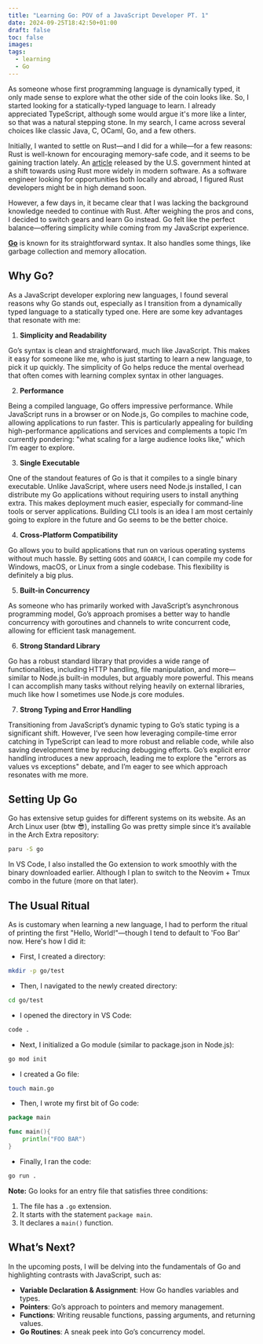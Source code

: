 ```yaml
---
title: "Learning Go: POV of a JavaScript Developer PT. 1"
date: 2024-09-25T18:42:50+01:00
draft: false
toc: false
images:
tags: 
  - learning
  - Go
---
```



As someone whose first programming language is dynamically typed, it only made sense to explore what the other side of the coin looks like. So, I started looking for a statically-typed language to learn. I already appreciated TypeScript, although some would argue it's more like a linter, so that was a natural stepping stone. In my search, I came across several choices like classic Java, C, OCaml, Go, and a few others.

Initially, I wanted to settle on Rust—and I did for a while—for a few reasons: Rust is well-known for encouraging memory-safe code, and it seems to be gaining traction lately. An [article](https://www.whitehouse.gov/oncd/briefing-room/2024/02/26/press-release-technical-report/) released by the U.S. government hinted at a shift towards using Rust more widely in modern software. As a software engineer looking for opportunities both locally and abroad, I figured Rust developers might be in high demand soon.

However, a few days in, it became clear that I was lacking the background knowledge needed to continue with Rust. After weighing the pros and cons, I decided to switch gears and learn Go instead. Go felt like the perfect balance—offering simplicity while coming from my JavaScript experience.

[**Go**](https://go.dev) is known for its straightforward syntax. It also handles some things, like garbage collection and memory allocation. 

## Why Go?

As a JavaScript developer exploring new languages, I found several reasons why Go stands out, especially as I transition from a dynamically typed language to a statically typed one. Here are some key advantages that resonate with me:

1. **Simplicity and Readability**

Go’s syntax is clean and straightforward, much like JavaScript. This makes it easy for someone like me, who is just starting to learn a new language, to pick it up quickly. The simplicity of Go helps reduce the mental overhead that often comes with learning complex syntax in other languages.

2. **Performance**

Being a compiled language, Go offers impressive performance. While JavaScript runs in a browser or on Node.js, Go compiles to machine code, allowing applications to run faster. This is particularly appealing for building high-performance applications and services and complements a topic I’m currently pondering: "what scaling for a large audience looks like," which I’m eager to explore.

3. **Single Executable**

One of the standout features of Go is that it compiles to a single binary executable. Unlike JavaScript, where users need Node.js installed, I can distribute my Go applications without requiring users to install anything extra. This makes deployment much easier, especially for command-line tools or server applications. Building CLI tools is an idea I am most certainly going to explore in the future and Go seems to be the better choice.

4. **Cross-Platform Compatibility**

Go allows you to build applications that run on various operating systems without much hassle. By setting `GOOS` and `GOARCH`, I can compile my code for Windows, macOS, or Linux from a single codebase. This flexibility is definitely a big plus.

5. **Built-in Concurrency**

As someone who has primarily worked with JavaScript’s asynchronous programming model, Go’s approach promises a better way to handle concurrency with goroutines and channels to write concurrent code, allowing for efficient task management. 

6. **Strong Standard Library**

Go has a robust standard library that provides a wide range of functionalities, including HTTP handling, file manipulation, and more—similar to Node.js built-in modules, but arguably more powerful. This means I can accomplish many tasks without relying heavily on external libraries, much like how I sometimes use Node.js core modules.


7. **Strong Typing and Error Handling**

Transitioning from JavaScript’s dynamic typing to Go’s static typing is a significant shift. However, I’ve seen how leveraging compile-time error catching in TypeScript can lead to more robust and reliable code, while also saving development time by reducing debugging efforts. Go’s explicit error handling introduces a new approach, leading me to explore the "errors as values vs exceptions" debate, and I’m eager to see which approach resonates with me more.

## Setting Up Go

Go has extensive setup guides for different systems on its website. As an Arch Linux user (btw 😎), installing Go was pretty simple since it’s available in the Arch Extra repository:

```sh
paru -S go 
```

In VS Code, I also installed the Go extension to work smoothly with the binary downloaded earlier. Although I plan to switch to the Neovim + Tmux combo in the future (more on that later).

## The Usual Ritual

As is customary when learning a new language, I had to perform the ritual of printing the first "Hello, World!"—though I tend to default to 'Foo Bar' now. Here's how I did it:

- First, I created a directory:
```sh
mkdir -p go/test
```

- Then, I navigated to the newly created directory:
```sh
cd go/test
```

- I opened the directory in VS Code:
```sh
code .
```

- Next, I initialized a Go module (similar to package.json in Node.js):
```sh
go mod init
```

- I created a Go file:
```sh
touch main.go
```

- Then, I wrote my first bit of Go code:
```go
package main

func main(){
	println("FOO BAR")
}
```

- Finally, I ran the code:
```sh
go run .
```

**Note:** Go looks for an entry file that satisfies three conditions:

1. The file has a `.go` extension.
2. It starts with the statement `package main`.
3. It declares a `main()` function.

## What’s Next?
In the upcoming posts, I will be delving into the fundamentals of Go and highlighting contrasts with JavaScript, such as:

- **Variable Declaration & Assignment**: How Go handles variables and types.
- **Pointers**: Go’s approach to pointers and memory management.
- **Functions**: Writing reusable functions, passing arguments, and returning values.
- **Go Routines**: A sneak peek into Go’s concurrency model.
